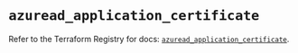 # `azuread_application_certificate`

Refer to the Terraform Registry for docs: [`azuread_application_certificate`](https://registry.terraform.io/providers/hashicorp/azuread/2.50.0/docs/resources/application_certificate).
